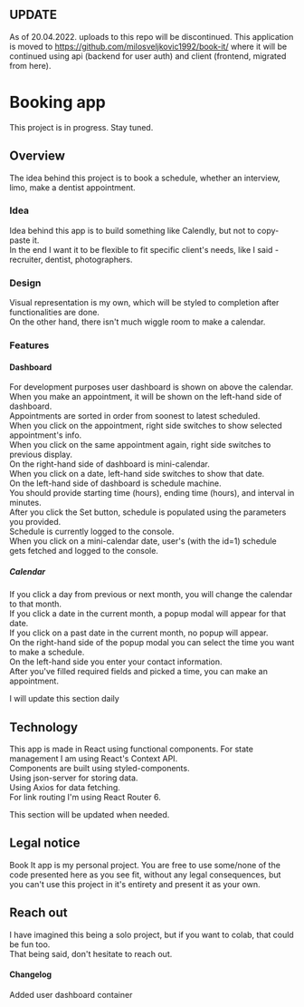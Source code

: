 ## UPDATE  

As of 20.04.2022. uploads to this repo will be discontinued. This application is moved to https://github.com/milosveljkovic1992/book-it/ where it will be continued using api (backend for user auth) and client (frontend, migrated from here).

# Booking app

This project is in progress. Stay tuned.

## Overview

The idea behind this project is to book a schedule, whether an interview, limo, make a dentist appointment.

### Idea

Idea behind this app is to build something like Calendly, but not to copy-paste it.  
In the end I want it to be flexible to fit specific client's needs, like I said - recruiter, dentist, photographers.

### Design

Visual representation is my own, which will be styled to completion after functionalities are done.  
On the other hand, there isn't much wiggle room to make a calendar.

### Features

#### Dashboard

For development purposes user dashboard is shown on above the calendar.  
When you make an appointment, it will be shown on the left-hand side of dashboard.  
Appointments are sorted in order from soonest to latest scheduled.  
When you click on the appointment, right side switches to show selected appointment's info.  
When you click on the same appointment again, right side switches to previous display.  
On the right-hand side of dashboard is mini-calendar.  
When you click on a date, left-hand side switches to show that date.  
On the left-hand side of dashboard is schedule machine.  
You should provide starting time (hours), ending time (hours), and interval in minutes.  
After you click the Set button, schedule is populated using the parameters you provided.  
Schedule is currently logged to the console.  
When you click on a mini-calendar date, user's (with the id=1) schedule gets fetched and logged to the console.  

##### Calendar

If you click a day from previous or next month, you will change the calendar to that month.  
If you click a date in the current month, a popup modal will appear for that date.  
If you click on a past date in the current month, no popup will appear.  
On the right-hand side of the popup modal you can select the time you want to make a schedule.  
On the left-hand side you enter your contact information.  
After you've filled required fields and picked a time, you can make an appointment.

I will update this section daily

## Technology

This app is made in React using functional components. 
For state management I am using React's Context API.  
Components are built using styled-components.  
Using json-server for storing data.  
Using Axios for data fetching.  
For link routing I'm using React Router 6.

This section will be updated when needed.

## Legal notice

Book It app is my personal project. You are free to use some/none of the code presented here as you see fit, without any legal consequences, but you can't use this project in it's entirety and present it as your own.


## Reach out

I have imagined this being a solo project, but if you want to colab, that could be fun too.  
That being said, don't hesitate to reach out.  

#### Changelog

Added user dashboard container 

